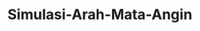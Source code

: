 # Simulasi-Arah-Mata-Angin
<!DOCTYPE html>
<html lang="en">
<head>
    <meta charset="UTF-8">
    <meta name="viewport" content="width=device-width, initial-scale=1.0">
    <title>Simulasi Navigasi Kapal Layar</title>
    <style>
        @import url('https://fonts.googleapis.com/css2?family=Roboto:wght@300;400;700&display=swap');
        
        body {
            margin: 0;
            height: 100vh;
            display: flex;
            justify-content: center;
            align-items: center;
            background-color: #e8eced;
            font-family: 'Roboto', sans-serif;
            overflow: hidden;
        }
        #simulation-container {
            width: 100vw;
            height: 100vh;
            position: relative;
            background-color: #4682B4;
            overflow: hidden;
        }
        .wave {
            position: absolute;
            width: 200%;
            height: 50vh;
            background: rgba(0, 99, 160, 0.735);
            border-radius: 100%;
            bottom: -25vh;
            animation: wave-animation 4s infinite linear;
        }
        .wave:nth-child(2) {
            animation-delay: -2s;
            opacity: 0.8;
            height: 45vh;
        }
        .wave:nth-child(3) {
            animation-delay: -1s;
            opacity: 0.6;
            height: 40vh;
        }
        @keyframes wave-animation {
            0% { transform: translateX(0); }
            100% { transform: translateX(-50%); }
        }

        .wind-line {
            position: absolute;
            width: 1px;
            background: rgba(255, 255, 255, 0.3);
            animation: wind-animation 2s infinite linear;
        }
        @keyframes wind-animation {
            0% { transform: translateY(-100%); }
            100% { transform: translateY(100vh); }
        }

        #title {
            position: absolute;
            top: 20px;
            left: 50%;
            transform: translateX(-50%);
            font-size: 24px;
            font-weight: 700;
            color: rgb(20, 2, 2);
            background-color: rgb(250, 250, 250);
            padding: 10px 20px;
            border-radius: 8px;
            font-family: 'Roboto', sans-serif;
            z-index: 100;
        }

        #sailboat {
            position: absolute;
            width: 50px;
            height: 60px;
            transition: transform 0.3s ease;
            animation: boat-wave 2s infinite ease-in-out;
        }

        .sailboat-shape {
            width: 100%;
            height: 100%;
        }

        .message-bubble {
            position: absolute;
            background-color: white;
            border-radius: 10px;
            padding: 10px;
            max-width: 200px;
            box-shadow: 0 2px 4px rgba(0,0,0,0.2);
            font-size: 14px;
            opacity: 0;
            transition: opacity 0.3s ease;
            pointer-events: none;
            z-index: 100;
        }
        .message-bubble::after {
            content: '';
            position: absolute;
            bottom: -10px;
            left: 50%;
            transform: translateX(-50%);
            border-width: 10px 10px 0;
            border-style: solid;
            border-color: white transparent transparent;
        }
        @keyframes boat-wave {
            0%, 100% { transform: translateY(0) rotate(var(--rotation)); }
            50% { transform: translateY(-5px) rotate(calc(var(--rotation) + 1deg)); }
        }

        #wind-direction {
            position: absolute;
            top: 20px;
            left: 20px;
            font-weight: 700;
            color: rgb(255, 255, 255);
            background-color: rgba(0,0,0,0.5);
            padding: 5px 10px;
            border-radius: 5px;
            z-index: 100;
        }

        #wind-compass {
            position: absolute;
            top: 20px;
            right: 20px;
            width: 100px;
            height: 100px;
        }
        #controls {
            position: absolute;
            bottom: 20px;
            left: 50%;
            transform: translateX(-50%);
            display: flex;
            gap: 10px;
            z-index: 100;
        }
        button {
            padding: 10px 20px;
            background-color: #d65f0a;
            color: white;
            border: none;
            cursor: pointer;
            font-family: 'Roboto', sans-serif;
            border-radius: 4px;
            transition: background-color 0.3s ease;
        }
        button:hover {
            background-color: #d0530b;
        }
    </style>
</head>
<body>
    <div id="simulation-container">
        <div id="title">Simulasi Navigasi Kapal Layar</div>
        <div class="wave"></div>
        <div class="wave"></div>
        <div class="wave"></div>
        <div id="wind-direction">Arah Angin: Utara</div>
        <img id="wind-compass" src="Asset/Arah Mata Angin.png" alt="Kompas Angin">
        <div id="sailboat">
            <svg class="sailboat-shape" viewBox="0 0 100 120" xmlns="http://www.w3.org/2000/svg">
                <!-- Hull (deck) -->
                <path d="M35 30 L65 30 L70 90 L30 90 Z" fill="#8B4513"/>
                <!-- Hull shape (bow) -->
                <path d="M30 90 L50 110 L70 90" fill="#8B4513"/>
                <!-- Hull shape (stern) -->
                <path d="M35 30 L50 10 L65 30" fill="#8B4513"/>
                <!-- Main sail -->
                <path d="M50 40 L50 85 L65 85 Z" fill="#FFFFFF" stroke="#444" stroke-width="1"/>
                <!-- Jib sail -->
                <path d="M50 40 L50 85 L35 85 Z" fill="#F0F0F0" stroke="#444" stroke-width="1"/>
                <!-- Mast point -->
                <circle cx="50" cy="40" r="3" fill="#444"/>
                <!-- Deck details -->
                <line x1="40" y1="50" x2="60" y2="50" stroke="#966F33" stroke-width="1"/>
                <line x1="40" y1="70" x2="60" y2="70" stroke="#966F33" stroke-width="1"/>
            </svg>
        </div>
        <div class="message-bubble"></div>
        <div id="controls">
            <button onclick="changeSailDirection('kiri')">Belok Kiri</button>
            <button onclick="changeSailDirection('kanan')">Belok Kanan</button>
        </div>
    </div>

    <script>
        const sailboat = document.getElementById('sailboat');
        const container = document.getElementById('simulation-container');
        const messageBubble = document.querySelector('.message-bubble');

        // Constants and variables
        const MOVEMENT_SPEED = 2;
        const ROTATION_SPEED = 5;
        const WIND_ANGLE = 270; // North wind (up)
        const ACCEPTABLE_WIND_RANGE = 90; // Degrees of acceptable sailing angle

        let boatX = container.clientWidth / 2 - 20;
        let boatY = container.clientHeight / 2;
        let boatRotation = 270;
        let isMoving = true;

        // Create wind lines
        function createWindLines() {
            const numLines = 20;
            for (let i = 0; i < numLines; i++) {
                const line = document.createElement('div');
                line.className = 'wind-line';
                line.style.left = `${Math.random() * 100}%`;
                line.style.height = `${20 + Math.random() * 30}px`;
                line.style.animationDuration = `${1 + Math.random()}s`;
                line.style.animationDelay = `${-Math.random() * 2}s`;
                container.appendChild(line);
            }
        }

        function showMessage(message) {
            messageBubble.textContent = message;
            messageBubble.style.opacity = '1';
            messageBubble.style.left = `${boatX}px`;
            messageBubble.style.top = `${boatY - 80}px`;
            
            setTimeout(() => {
                messageBubble.style.opacity = '0';
            }, 3000);
        }

        function isValidSailingAngle(rotation) {
            let angleDiff = Math.abs(((rotation - WIND_ANGLE + 180 + 360) % 360) - 180);
            return angleDiff <= ACCEPTABLE_WIND_RANGE;
        }

        function updateBoatPosition() {
            boatX = Math.max(0, Math.min(boatX, container.clientWidth - 40));
            boatY = Math.max(0, Math.min(boatY, container.clientHeight - 60));

            sailboat.style.left = `${boatX}px`;
            sailboat.style.top = `${boatY}px`;
            sailboat.style.setProperty('--rotation', `${boatRotation}deg`);
        }

        function moveBoat() {
            if (!isMoving) return;

            const angleRad = boatRotation * (Math.PI / 180);
            
            if (isValidSailingAngle(boatRotation)) {
                const deltaX = MOVEMENT_SPEED * Math.cos(angleRad);
                const deltaY = MOVEMENT_SPEED * Math.sin(angleRad);

                boatX += deltaX;
                boatY += deltaY;

                // Wrap around screen edges
                if (boatX > container.clientWidth) boatX = 0;
                if (boatX < 0) boatX = container.clientWidth - 40;
                if (boatY > container.clientHeight) boatY = 0;
                if (boatY < 0) boatY = container.clientHeight - 60;

                updateBoatPosition();
            }
        }

        function changeSailDirection(direction) {
            const oldRotation = boatRotation;
            
            if (direction === 'kiri') {
                boatRotation = (boatRotation - ROTATION_SPEED + 360) % 360;
                if (isValidSailingAngle(boatRotation)) {
                    showMessage("Kapal berbelok ke kiri untuk menangkap angin dengan lebih baik!");
                } else {
                    boatRotation = oldRotation;
                    showMessage("Tidak bisa berbelok ke kiri, akan melawan arah angin!");
                }
            } else if (direction === 'kanan') {
                boatRotation = (boatRotation + ROTATION_SPEED) % 360;
                if (isValidSailingAngle(boatRotation)) {
                    showMessage("Kapal berbelok ke kanan untuk mengoptimalkan arah layar!");
                } else {
                    boatRotation = oldRotation;
                    showMessage("Tidak bisa berbelok ke kanan, akan melawan arah angin!");
                }
            }

            sailboat.style.setProperty('--rotation', `${boatRotation}deg`);
        }

        function startSimulation() {
            createWindLines();
            setInterval(moveBoat, 30);
        }

        updateBoatPosition();
        startSimulation();
    </script>
</body>
</html>
